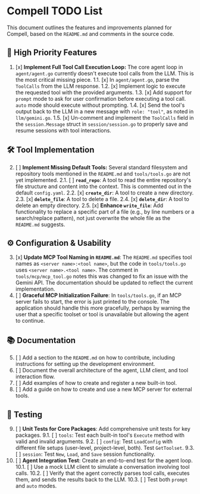 # Compell TODO List

This document outlines the features and improvements planned for Compell, based on the `README.md` and comments in the source code.

## 🚀 High Priority Features

1.  [x] **Implement Full Tool Call Execution Loop:** The core agent loop in `agent/agent.go` currently doesn't execute tool calls from the LLM. This is the most critical missing piece.
    1.1. [x] In `agent/agent.go`, parse the `ToolCalls` from the LLM response.
    1.2. [x] Implement logic to execute the requested tool with the provided arguments.
    1.3. [x] Add support for `prompt` mode to ask for user confirmation before executing a tool call. `auto` mode should execute without prompting.
    1.4. [x] Send the tool's output back to the LLM in a new message with `role: "tool"`, as noted in `llm/gemini.go`.
    1.5. [x] Un-comment and implement the `ToolCalls` field in the `session.Message` struct in `session/session.go` to properly save and resume sessions with tool interactions.

## 🛠️ Tool Implementation

2.  [ ] **Implement Missing Default Tools:** Several standard filesystem and repository tools mentioned in the `README.md` and `tools/tools.go` are not yet implemented.
    2.1. [ ] **`read_repo`**: A tool to read the entire repository's file structure and content into the context. This is commented out in the default `config.yaml`.
    2.2. [x] **`create_dir`**: A tool to create a new directory.
    2.3. [x] **`delete_file`**: A tool to delete a file.
    2.4. [x] **`delete_dir`**: A tool to delete an empty directory.
    2.5. [x] **Enhance `write_file`**: Add functionality to replace a specific part of a file (e.g., by line numbers or a search/replace pattern), not just overwrite the whole file as the `README.md` suggests.

## ⚙️ Configuration & Usability

3.  [x] **Update MCP Tool Naming in `README.md`**: The `README.md` specifies tool names as `<server name>:<tool name>`, but the code in `tools/tools.go` uses `<server name>.<tool name>`. The comment in `tools/mcp/mcp_tool.go` notes this was changed to fix an issue with the Gemini API. The documentation should be updated to reflect the current implementation.
4.  [ ] **Graceful MCP Initialization Failure**: In `tools/tools.go`, if an MCP server fails to start, the error is just printed to the console. The application should handle this more gracefully, perhaps by warning the user that a specific toolset or tool is unavailable but allowing the agent to continue.

## 📚 Documentation

5.  [ ] Add a section to the `README.md` on how to contribute, including instructions for setting up the development environment.
6.  [ ] Document the overall architecture of the agent, LLM client, and tool interaction flow.
7.  [ ] Add examples of how to create and register a new built-in tool.
8.  [ ] Add a guide on how to create and use a new MCP server for external tools.

## 🧪 Testing

9.  [ ] **Unit Tests for Core Packages**: Add comprehensive unit tests for key packages.
    9.1. [ ] `tools`: Test each built-in tool's `Execute` method with valid and invalid arguments.
    9.2. [ ] `config`: Test `LoadConfig` with different file setups (user-level, project-level, both). Test `GetToolset`.
    9.3. [ ] `session`: Test `New`, `Load`, and `Save` session functionality.
10. [ ] **Agent Integration Test**: Create an end-to-end test for the agent loop.
    10.1. [ ] Use a mock LLM client to simulate a conversation involving tool calls.
    10.2. [ ] Verify that the agent correctly parses tool calls, executes them, and sends the results back to the LLM.
    10.3. [ ] Test both `prompt` and `auto` modes.
